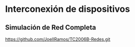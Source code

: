 # Interconexión de dispositivos
## Simulación de Red Completa
https://github.com/JoelIRamos/TC2006B-Redes.git